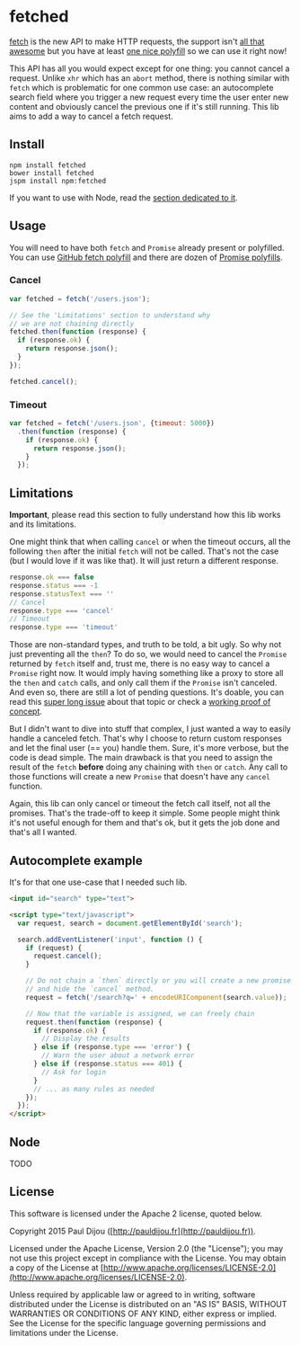 # fetched

[fetch](https://developer.mozilla.org/en-US/docs/Web/API/GlobalFetch/fetch) is the new API to make HTTP requests, the support isn't [all that awesome](http://caniuse.com/#search=fetch) but you have at least [one nice polyfill](https://github.com/github/fetch) so we can use it right now!

This API has all you would expect except for one thing: you cannot cancel a request. Unlike `xhr` which has an `abort` method, there is nothing similar with `fetch` which is problematic for one common use case: an autocomplete search field where you trigger a new request every time the user enter new content and obviously cancel the previous one if it's still running. This lib aims to add a way to cancel a fetch request.

## Install

```
npm install fetched
bower install fetched
jspm install npm:fetched
```

If you want to use with Node, read the [section dedicated to it](#node).

## Usage

You will need to have both `fetch` and `Promise` already present or polyfilled. You can use [GitHub fetch polyfill](https://github.com/github/fetch) and there are dozen of [Promise polyfills](https://www.google.fr/search?q=promise%20polyfill).

### Cancel

```javascript
var fetched = fetch('/users.json');

// See the 'Limitations' section to understand why
// we are not chaining directly
fetched.then(function (response) {
  if (response.ok) {
    return response.json();
  }
});

fetched.cancel();
```

### Timeout

```javascript
var fetched = fetch('/users.json', {timeout: 5000})
  .then(function (response) {
    if (response.ok) {
      return response.json();
    }
  });
```

## Limitations

**Important**, please read this section to fully understand how this lib works and its limitations.

One might think that when calling `cancel` or when the timeout occurs, all the following `then` after the initial `fetch` will not be called. That's not the case (but I would love if it was like that). It will just return a different response.

```javascript
response.ok === false
response.status === -1
response.statusText === ''
// Cancel
response.type === 'cancel'
// Timeout
response.type === 'timeout'
```

Those are non-standard types, and truth to be told, a bit ugly. So why not just preventing all the `then`? To do so, we would need to cancel the `Promise` returned by `fetch` itself and, trust me, there is no easy way to cancel a `Promise` right now. It would imply having something like a proxy to store all the `then` and `catch` calls, and only call them if the `Promise` isn't canceled. And even so, there are still a lot of pending questions. It's doable, you can read this [super long issue](https://github.com/whatwg/fetch/issues/27) about that topic or check a [working proof of concept](https://gist.github.com/WebReflection/0ca8fac8013f76fb4d06).

But I didn't want to dive into stuff that complex, I just wanted a way to easily handle a canceled fetch. That's why I choose to return custom responses and let the final user (== you) handle them. Sure, it's more verbose, but the code is dead simple. The main drawback is that you need to assign the result of the `fetch` **before** doing any chaining with `then` or `catch`. Any call to those functions will create a new `Promise` that doesn't have any `cancel` function.

Again, this lib can only cancel or timeout the fetch call itself, not all the promises. That's the trade-off to keep it simple. Some people might think it's not useful enough for them and that's ok, but it gets the job done and that's all I wanted.

## Autocomplete example

It's for that one use-case that I needed such lib.

```html
<input id="search" type="text">

<script type="text/javascript">
  var request, search = document.getElementById('search');

  search.addEventListener('input', function () {
    if (request) {
      request.cancel();
    }

    // Do not chain a `then` directly or you will create a new promise
    // and hide the `cancel` method.
    request = fetch('/search?q=' + encodeURIComponent(search.value));

    // Now that the variable is assigned, we can freely chain
    request.then(function (response) {
      if (response.ok) {
        // Display the results
      } else if (response.type === 'error') {
        // Warn the user about a network error
      } else if (response.status === 401) {
        // Ask for login
      }
      // ... as many rules as needed
    });
  });
</script>
```

## Node

TODO

## License

This software is licensed under the Apache 2 license, quoted below.

Copyright 2015 Paul Dijou ([http://pauldijou.fr](http://pauldijou.fr)).

Licensed under the Apache License, Version 2.0 (the "License"); you may not use this project except in compliance with the License. You may obtain a copy of the License at [http://www.apache.org/licenses/LICENSE-2.0](http://www.apache.org/licenses/LICENSE-2.0).

Unless required by applicable law or agreed to in writing, software distributed under the License is distributed on an "AS IS" BASIS, WITHOUT WARRANTIES OR CONDITIONS OF ANY KIND, either express or implied. See the License for the specific language governing permissions and limitations under the License.
